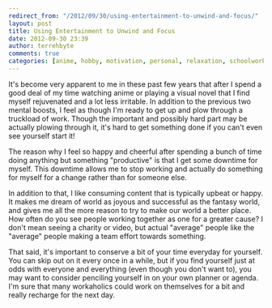 ```yaml
---
redirect_from: "/2012/09/30/using-entertainment-to-unwind-and-focus/"
layout: post
title: Using Entertainment to Unwind and Focus
date: 2012-09-30 23:39
author: terrehbyte
comments: true
categories: [anime, hobby, motivation, personal, relaxation, schoolwork, unwind, visual novel, work, work]
---
```

It's become very apparent to me in these past few years that after I spend a
good deal of my time watching anime or playing a visual novel that I find myself
rejuvenated and a lot less irritable. In addition to the previous two mental
boosts, I feel as though I'm ready to get up and plow through a truckload of
work. Though the important and possibly hard part may be actually plowing
through it, it's hard to get something done if you can't even see yourself start
it!  

The reason why I feel so happy and cheerful after spending a bunch of time doing
anything but something "productive" is that I get some downtime for myself. This
downtime allows me to stop working and actually do something for myself for a
change rather than for someone else.  

In addition to that, I like consuming content that is typically upbeat or happy.
It makes me dream of world as joyous and successful as the fantasy world, and
gives me all the more reason to try to make our world a better place. How often
do you see people working together as one for a greater cause? I don't mean
seeing a charity or video, but actual "average" people like the "average" people
making a team effort towards something.  

That said, it's important to conserve a bit of your time everyday for yourself.
You can skip out on it every once in a while, but if you find yourself just at
odds with everyone and everything (even though you don't want to), you may want
to consider penciling yourself in on your own planner or agenda. I'm sure that
many workaholics could work on themselves for a bit and really recharge for the
next day.  